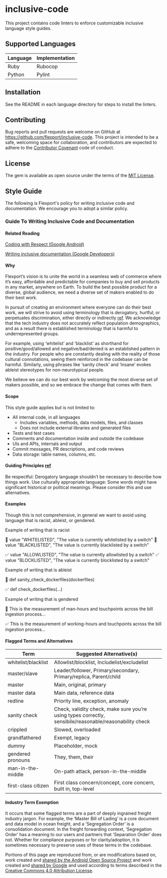 # inclusive-code
This project contains code linters to enforce customizable inclusive language style guides.

## Supported Languages
Language | Implementation
-----|----------------------------
Ruby | Rubocop
Python | Pylint

## Installation
See the README in each language directory for steps to install the linters.

## Contributing

Bug reports and pull requests are welcome on GitHub at https://github.com/flexport/inclusive-code.
This project is intended to be a safe, welcoming space for collaboration, and
contributors are expected to adhere to the
[Contributor Covenant](http://contributor-covenant.org) code of conduct.

## License

The gem is available as open source under the terms of the [MIT License](https://opensource.org/licenses/MIT).

## Style Guide
The following is Flexport's policy for writing inclusive code and documentation. We encourage you to adopt a similar policy.

### Guide To Writing Inclusive Code and Documentation

#### Related Reading
[Coding with Respect (Google Android)](https://source.android.com/setup/contribute/respectful-code)

[Writing inclusive documentation (Google Developers)](https://developers.google.com/style/inclusive-documentation)

#### Why

Flexport’s vision is to unite the world in a seamless web of commerce where it’s easy, affordable and predictable for companies to buy and sell products in any market, anywhere on Earth. To build the best possible product for a diverse, global audience, we need a diverse set of makers enabled to do their best work. 

In pursuit of creating an environment where everyone can do their best work, we will strive to avoid using terminology that is derogatory, hurtful, or perpetuates discrimination, either directly or indirectly [ref](https://source.android.com/setup/contribute/respectful-code). We acknowledge that the tech industry does not accurately reflect population demographics, and as a result there is established terminology that is harmful to underrepresented groups. 

For example, using ‘whitelist’ and ‘blacklist’ as shorthand for positive/good/allowed and negative/bad/denied is an established pattern in the industry. For people who are constantly dealing with the reality of those cultural connotations, seeing them reinforced in the codebase can be harmful. Similarly, using phrases like ‘sanity check’ and ‘insane’ evokes ableist stereotypes for non-neurotypical people.

We believe we can do our best work by welcoming the most diverse set of makers possible, and so we embrace the change that comes with them.

#### Scope

This style guide applies but is not limited to:
* All internal code, in all languages
  * Includes variables, methods, data models, files, and classes
  * Does not include external libraries and generated files
* Tests and test cases
* Comments and documentation inside and outside the codebase
* UIs and APIs, internals and output
* Commit messages, PR descriptions, and code reviews
* Data storage: table names, columns, etc.

#### Guiding Principles [ref](https://source.android.com/setup/contribute/respectful-code)

Be respectful: Derogatory language shouldn’t be necessary to describe how things work.
Use culturally appropriate language: Some words might have significant historical or political meanings. Please consider this and use alternatives.

#### Examples

Though this is not comprehensive, in general we want to avoid using language that is racist, ableist, or gendered.

Example of writing that is racist

🚫 value "WHITELISTED", "The value is currently whitelisted by a switch"
🚫 value "BLACKLISTED", "The value is currently blacklisted by a switch"

✅ value "ALLOWLISTED", "The value is currently allowlisted by a switch"
✅ value "BLOCKLISTED", "The value is currently blocklisted by a switch"

Example of writing that is ableist

🚫 def sanity_check_dockerfiles(dockerfiles)

✅ def check_dockerfiles(...)

Example of writing that is gendered

🚫 This is the measurement of man-hours and touchpoints across the bill ingestion process…

✅ This is the measurement of working-hours and touchpoints across the bill ingestion process…

#### Flagged Terms and Alternatives

Term | Suggested Alternative(s)
-----|----------------------------
whitelist/blacklist | Allowlist/blocklist, Includelist/excludelist
master/slave | Leader/follower, Primary/secondary, Primary/replica, Parent/child
master | Main, original, primary
master data | Main data, reference data
redline | Priority line, exception, anomaly
sanity check | Check, validity check, make sure you’re using types correctly, sensibile/reasonable/reasonability check
crippled | Slowed, overloaded 
grandfathered | Exempt, legacy
dummy | Placeholder, mock
gendered pronouns | They, them, their
man-in-the-middle | On-path attack, person-in-the-middle
first-class citizen | First class concern/concept, core concern, built in, top-level 

#### Industry Term Exemption

It occurs that some flagged terms are a part of deeply ingrained freight industry jargon.  For example, the ‘Master Bill of Lading’ is a core document and data model in ocean freight, and a ‘Segregation Order’ is a consolidation document. In the freight forwarding context, ‘Segregation Order’ has a meaning to our users and partners that ‘Separation Order’ does not. Whether for compliance purposes or for clarity/adoption, it is sometimes necessary to preserve uses of these terms in the codebase.  


Portions of this page are reproduced from, or are modifications based on, work created and [shared by the Android Open Source Project](https://code.google.com/p/android/) and work created and [shared by Google](https://developers.google.com/readme/policies) and used according to terms described in the [Creative Commons 4.0 Attribution License](https://creativecommons.org/licenses/by/4.0/).

